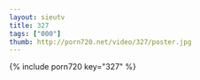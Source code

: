 ```yaml
--- 
layout: sieutv
title: 327
tags: ["000"]
thumb: http://porn720.net/video/327/poster.jpg
---
```

{% include porn720 key="327" %} 
